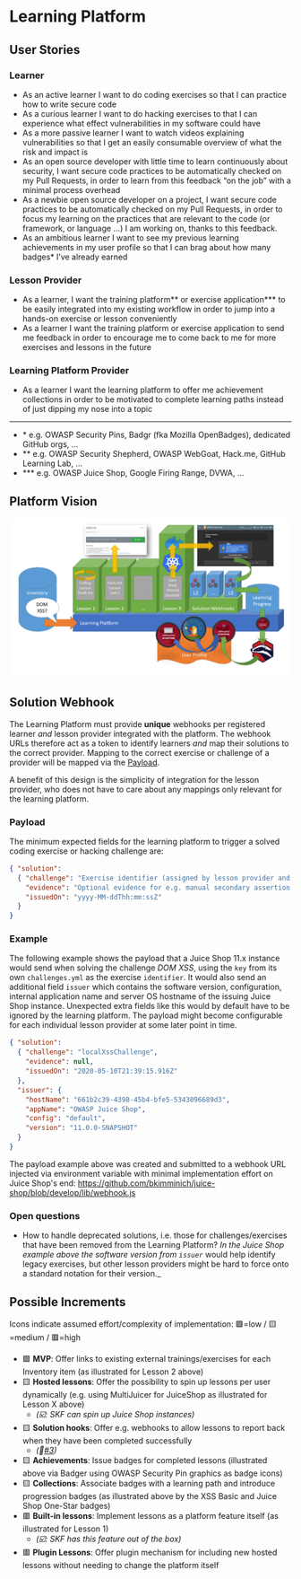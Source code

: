 # Learning Platform

## User Stories

### Learner

* As an active learner I want to do coding exercises so that I can
  practice how to write secure code
* As a curious learner I want to do hacking exercises to that I can
  experience what effect vulnerabilities in my software could have
* As a more passive learner I want to watch videos explaining
  vulnerabilities so that I get an easily consumable overview of what
  the risk and impact is
* As an open source developer with little time to learn continuously
  about security, I want secure code practices to be automatically
  checked on my Pull Requests, in order to learn from this feedback “on
  the job” with a minimal process overhead
* As a newbie open source developer on a project, I want secure code
  practices to be automatically checked on my Pull Requests, in order to
  focus my learning on the practices that are relevant to the code (or
  framework, or language …) I am working on, thanks to this feedback.
* As an ambitious learner I want to see my previous learning
  achievements in my user profile so that I can brag about how many
  badges\* I’ve already earned

### Lesson Provider

* As a learner, I want the training platform\*\* or exercise
  application\*\*\* to be easily integrated into my existing workflow in
  order to jump into a hands-on exercise or lesson conveniently
* As a learner I want the training platform or exercise application to
  send me feedback in order to encourage me to come back to me for more
  exercises and lessons in the future

### Learning Platform Provider

* As a learner I want the learning platform to offer me achievement
  collections in order to be motivated to complete learning paths
  instead of just dipping my nose into a topic

---

* \* e.g. OWASP Security Pins, Badgr (fka Mozilla OpenBadges), dedicated
  GitHub orgs, ...
* \*\* e.g. OWASP Security Shepherd, OWASP WebGoat, Hack.me, GitHub
  Learning Lab, ...
* \*\*\* e.g. OWASP Juice Shop, Google Firing Range, DVWA, ...

## Platform Vision

[![Learning Platform Architecture Draft](img/Learning-Platform-Architecture_Draft.png)](docs/Learning-Platform-Architecture_Draft.pptx)

## Solution Webhook

The Learning Platform must provide **unique** webhooks per registered
learner _and_ lesson provider integrated with the platform. The webhook
URLs therefore act as a token to identify learners _and_ map their
solutions to the correct provider. Mapping to the correct exercise or
challenge of a provider will be mapped via the [Payload](#payload).

A benefit of this design is the simplicity of integration for the lesson
provider, who does not have to care about any mappings only relevant for
the learning platform.

### Payload

The minimum expected fields for the learning platform to trigger a
solved coding exercise or hacking challenge are:

```json
{ "solution":
  { "challenge": "Exercise identifier (assigned by lesson provider and unique within its scope)",
    "evidence": "Optional evidence for e.g. manual secondary assertion by the Learning Platform",
    "issuedOn": "yyyy-MM-ddThh:mm:ssZ"
  }
}
```

### Example

The following example shows the payload that a Juice Shop 11.x instance
would send when solving the challenge _DOM XSS_, using the `key` from
its own `challenges.yml` as the exercise `identifier`. It would also
send an additional field `issuer` which contains the software version,
configuration, internal application name and server OS hostname of the
issuing Juice Shop instance. Unexpected extra fields like this would by
default have to be ignored by the learning platform. The payload might
become configurable for each individual lesson provider at some later
point in time.

```json
{ "solution":
  { "challenge": "localXssChallenge",
    "evidence": null,
    "issuedOn": "2020-05-10T21:39:15.916Z"
  },
  "issuer": {
    "hostName": "661b2c39-4398-45b4-bfe5-5343096689d3",
    "appName": "OWASP Juice Shop",
    "config": "default",
    "version": "11.0.0-SNAPSHOT"
  }
}
```

The payload example above was created and submitted to a webhook URL
injected via environment variable with minimal implementation effort on
Juice Shop's end:
<https://github.com/bkimminich/juice-shop/blob/develop/lib/webhook.js>

### Open questions

* How to handle deprecated solutions, i.e. those for
  challenges/exercises that have been removed from the Learning
  Platform? _In the Juice Shop example above the software version from
  `issuer`_ would help identify legacy exercises, but other lesson
  providers might be hard to force onto a standard notation for their
  version._

## Possible Increments

Icons indicate assumed effort/complexity of implementation: 🟩=low /
🟨=medium / 🟥=high

* 🟩 **MVP**: Offer links to existing external trainings/exercises for
  each Inventory item (as illustrated for Lesson 2 above)
* 🟨 **Hosted lessons**: Offer the possibility to spin up lessons per
  user dynamically (e.g. using MultiJuicer for JuiceShop as illustrated
  for Lesson X above)
  * _(☑️: SKF can spin up Juice Shop instances)_
* 🟨 **Solution hooks**: Offer e.g. webhooks to allow lessons to report
  back when they have been completed successfully
  * _(🚧[#3](https://github.com/Open-Source-Security-Coalition/Best-Practices-for-OS-Developers/issues/3))_
* 🟨 **Achievements**: Issue badges for completed lessons (illustrated
  above via Badger using OWASP Security Pin graphics as badge icons)
* 🟨 **Collections**: Associate badges with a learning path and
  introduce progression badges (as illustrated above by the XSS Basic
  and Juice Shop One-Star badges)
* 🟥 **Built-in lessons**: Implement lessons as a platform feature
  itself (as illustrated for Lesson 1)
  * _(☑️: SKF has this feature out of the box)_
* 🟥 **Plugin Lessons**: Offer plugin mechanism for including new
  hosted lessons without needing to change the platform itself

